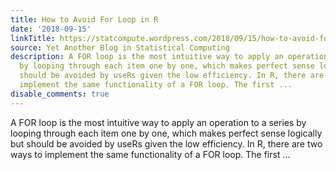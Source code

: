 ```yaml
---
title: How to Avoid For Loop in R
date: '2018-09-15'
linkTitle: https://statcompute.wordpress.com/2018/09/15/how-to-avoid-for-loop-in-r/
source: Yet Another Blog in Statistical Computing
description: A FOR loop is the most intuitive way to apply an operation to a series
  by looping through each item one by one, which makes perfect sense logically but
  should be avoided by useRs given the low efficiency. In R, there are two ways to
  implement the same functionality of a FOR loop. The first ...
disable_comments: true
---
```

A FOR loop is the most intuitive way to apply an operation to a series by looping through each item one by one, which makes perfect sense logically but should be avoided by useRs given the low efficiency. In R, there are two ways to implement the same functionality of a FOR loop. The first ...